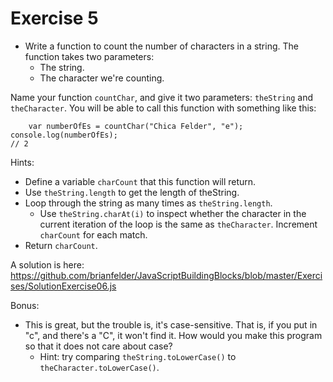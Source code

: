Exercise 5
==

* Write a function to count the number of characters in a string. The function takes two parameters:
  * The string.
  * The character we're counting.

Name your function `countChar`, and give it two parameters: `theString` and `theCharacter`. You will be able to call this function with something like this:

        var numberOfEs = countChar("Chica Felder", "e");
	console.log(numberOfEs);
	// 2

Hints:
* Define a variable `charCount` that this function will return.
* Use `theString.length` to get the length of theString.
* Loop through the string as many times as `theString.length`.
  * Use `theString.charAt(i)` to inspect whether the character in the current iteration of the loop is the same as `theCharacter`. Increment `charCount` for each match.
* Return `charCount`.

A solution is here: https://github.com/brianfelder/JavaScriptBuildingBlocks/blob/master/Exercises/SolutionExercise06.js

Bonus:
* This is great, but the trouble is, it's case-sensitive. That is, if you put in "c", and there's a "C", it won't find it. How would you make this program so that it does not care about case?
  * Hint: try comparing `theString.toLowerCase()` to `theCharacter.toLowerCase()`.
